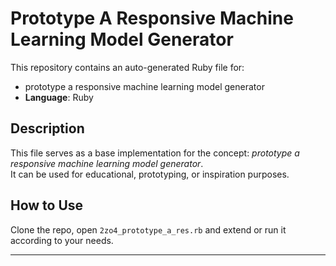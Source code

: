 # Prototype A Responsive Machine Learning Model Generator

This repository contains an auto-generated Ruby file for:

- prototype a responsive machine learning model generator
- **Language**: Ruby

## Description

This file serves as a base implementation for the concept: *prototype a responsive machine learning model generator*.  
It can be used for educational, prototyping, or inspiration purposes.

## How to Use

Clone the repo, open `2zo4_prototype_a_res.rb` and extend or run it according to your needs.

---


